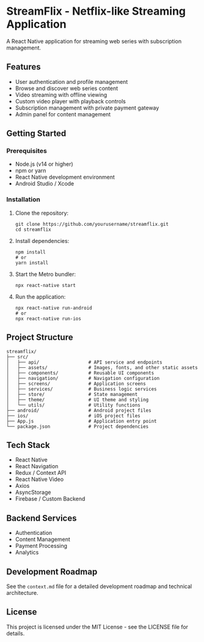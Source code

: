 # StreamFlix - Netflix-like Streaming Application

A React Native application for streaming web series with subscription management.

## Features

- User authentication and profile management
- Browse and discover web series content
- Video streaming with offline viewing
- Custom video player with playback controls
- Subscription management with private payment gateway
- Admin panel for content management

## Getting Started

### Prerequisites

- Node.js (v14 or higher)
- npm or yarn
- React Native development environment
- Android Studio / Xcode

### Installation

1. Clone the repository:
   ```
   git clone https://github.com/yourusername/streamflix.git
   cd streamflix
   ```

2. Install dependencies:
   ```
   npm install
   # or
   yarn install
   ```

3. Start the Metro bundler:
   ```
   npx react-native start
   ```

4. Run the application:
   ```
   npx react-native run-android
   # or
   npx react-native run-ios
   ```

## Project Structure

```
streamflix/
├── src/
│   ├── api/                  # API service and endpoints
│   ├── assets/               # Images, fonts, and other static assets
│   ├── components/           # Reusable UI components
│   ├── navigation/           # Navigation configuration
│   ├── screens/              # Application screens
│   ├── services/             # Business logic services
│   ├── store/                # State management
│   ├── theme/                # UI theme and styling
│   └── utils/                # Utility functions
├── android/                  # Android project files
├── ios/                      # iOS project files
├── App.js                    # Application entry point
└── package.json              # Project dependencies
```

## Tech Stack

- React Native
- React Navigation
- Redux / Context API
- React Native Video
- Axios
- AsyncStorage
- Firebase / Custom Backend

## Backend Services

- Authentication
- Content Management
- Payment Processing
- Analytics

## Development Roadmap

See the `context.md` file for a detailed development roadmap and technical architecture.

## License

This project is licensed under the MIT License - see the LICENSE file for details. 